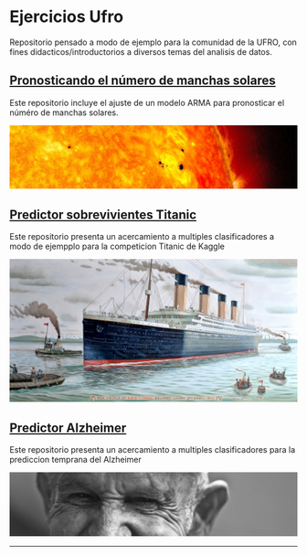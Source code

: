 # Ejercicios Ufro 
Repositorio pensado a modo de ejemplo para la comunidad de la UFRO, con fines didacticos/introductorios a diversos temas del analisis de datos.

## [Pronosticando el número de manchas solares](https://github.com/HYP03/Sun_spots)
Este repositorio incluye el ajuste de un modelo ARMA para pronosticar el núméro de manchas solares. 

![](images/sunspots.jpg)


## [Predictor sobrevivientes Titanic](Project_titanic/Titanic.ipynb)
Este repositorio presenta un acercamiento a multiples clasificadores a modo de ejempplo para la competicion Titanic de Kaggle

![](images/Titanic.jpg)


## [Predictor Alzheimer](https://hyp03.github.io/Deteccion_Alzheimer/)
Este repositorio presenta un acercamiento a multiples clasificadores para la prediccion temprana del Alzheimer

![](images/dataset-cover.jpg)

---
